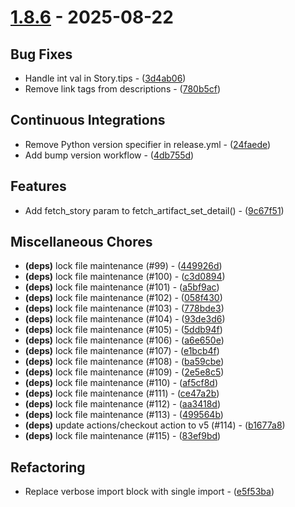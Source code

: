 # [1.8.6](https://github.com/seriaati/ambr/compare/v1.8.5..v1.8.6) - 2025-08-22

## Bug Fixes

- Handle int val in Story.tips - ([3d4ab06](https://github.com/seriaati/ambr/commit/3d4ab06004b595308aabe612a7578c9ce1f0228d))
- Remove link tags from descriptions - ([780b5cf](https://github.com/seriaati/ambr/commit/780b5cf1f6802263ac2cf8e67ade4f48e410443b))

## Continuous Integrations

- Remove Python version specifier in release.yml - ([24faede](https://github.com/seriaati/ambr/commit/24faede063db93d2f84328cd430631f87ac87751))
- Add bump version workflow - ([4db755d](https://github.com/seriaati/ambr/commit/4db755ddf5b3849c955f17f1eb7e1be99710bd1c))

## Features

- Add fetch_story param to fetch_artifact_set_detail() - ([9c67f51](https://github.com/seriaati/ambr/commit/9c67f51a5fbedb2e83f3525d2fdedc1a6e16dbdc))

## Miscellaneous Chores

- **(deps)** lock file maintenance (#99) - ([449926d](https://github.com/seriaati/ambr/commit/449926d710ea7b0dd8e0255771ee99e469c94d81))
- **(deps)** lock file maintenance (#100) - ([c3d0894](https://github.com/seriaati/ambr/commit/c3d08940c05944d6a618df52ba53fcd6da2319e7))
- **(deps)** lock file maintenance (#101) - ([a5bf9ac](https://github.com/seriaati/ambr/commit/a5bf9ac93a57fad299d3d4d77a96ff310748b756))
- **(deps)** lock file maintenance (#102) - ([058f430](https://github.com/seriaati/ambr/commit/058f4309b33d6956eeae74c17375a525cabd380a))
- **(deps)** lock file maintenance (#103) - ([778bde3](https://github.com/seriaati/ambr/commit/778bde38c18a77869f3e504e1fb3f6fd3a0c2743))
- **(deps)** lock file maintenance (#104) - ([93de3d6](https://github.com/seriaati/ambr/commit/93de3d6bb367b59aab350e4b5d704b89725334ea))
- **(deps)** lock file maintenance (#105) - ([5ddb94f](https://github.com/seriaati/ambr/commit/5ddb94ff7e5d893af229672fc528b841ea54b2ef))
- **(deps)** lock file maintenance (#106) - ([a6e650e](https://github.com/seriaati/ambr/commit/a6e650e372344423488cac5370c00256dd4e90d1))
- **(deps)** lock file maintenance (#107) - ([e1bcb4f](https://github.com/seriaati/ambr/commit/e1bcb4fa7635ff0cce2708e845daf97fcdf724f7))
- **(deps)** lock file maintenance (#108) - ([ba59cbe](https://github.com/seriaati/ambr/commit/ba59cbe00ea0d4de3578de96fdfcff7eca3bccec))
- **(deps)** lock file maintenance (#109) - ([2e5e8c5](https://github.com/seriaati/ambr/commit/2e5e8c5e25b263a5ee92d9cc3f6f0385dba27883))
- **(deps)** lock file maintenance (#110) - ([af5cf8d](https://github.com/seriaati/ambr/commit/af5cf8de0d88d78cb810c7eecdf91ff6141cc03e))
- **(deps)** lock file maintenance (#111) - ([ce47a2b](https://github.com/seriaati/ambr/commit/ce47a2bf56bf39c9ab1a915647b50586a31ab377))
- **(deps)** lock file maintenance (#112) - ([aa3418d](https://github.com/seriaati/ambr/commit/aa3418d051175185d89e8a060c8badfbe3705669))
- **(deps)** lock file maintenance (#113) - ([499564b](https://github.com/seriaati/ambr/commit/499564b1bf39497232cfef973c86e98a2e009069))
- **(deps)** update actions/checkout action to v5 (#114) - ([b1677a8](https://github.com/seriaati/ambr/commit/b1677a82d922237ef9a95d58379efea541027b84))
- **(deps)** lock file maintenance (#115) - ([83ef9bd](https://github.com/seriaati/ambr/commit/83ef9bdfed23e9c53bb9639bd0ed92772752b757))

## Refactoring

- Replace verbose import block with single import - ([e5f53ba](https://github.com/seriaati/ambr/commit/e5f53ba42936b7bc541e159def54ea9c9805f198))

<!-- generated by git-cliff -->
